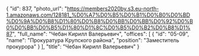 {
    "id": 837,
    "photo_url": "https://members2020by.s3.eu-north-1.amazonaws.com/128181_%D0%A7%D0%B5%D0%B1%D0%B0%D0%BD%D0%9A%D0%B8%D1%80%D0%B8%D0%BB%D0%BB%D0%92%D0%B0%D0%BB%D0%B5%D1%80%D1%8C%D0%B5%D0%B2%D0%B8%D1%87",
    "full_name": "Чебан Кирилл Валерьевич",
    "offices": [
        {
            "id": "05-09",
            "name": "Прокуратура Крупского района",
            "position": "Заместитель прокурора"
        }
    ],
    "title": "Чебан Кирилл Валерьевич"
}